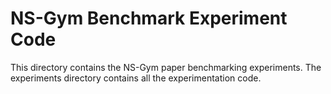 # NS-Gym Benchmark Experiment Code

This directory contains the NS-Gym paper benchmarking experiments. The experiments directory contains all the experimentation code. 